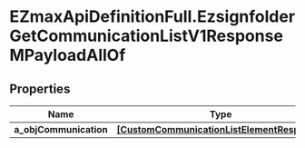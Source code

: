 # EZmaxApiDefinitionFull.EzsignfolderGetCommunicationListV1ResponseMPayloadAllOf

## Properties

Name | Type | Description | Notes
------------ | ------------- | ------------- | -------------
**a_objCommunication** | [**[CustomCommunicationListElementResponse]**](CustomCommunicationListElementResponse.md) |  | 


